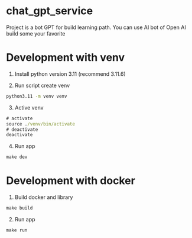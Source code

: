 # chat_gpt_service
Project is a bot GPT for build learning path.
You can use AI bot of Open AI build some your favorite


# Development with venv
1. Install python version 3.11 (recommend 3.11.6)

2. Run script create venv
```cmd
python3.11 -m venv venv
```
3. Active venv
```cmd
# activate
source ./venv/bin/activate
# deactivate
deactivate
```

4. Run app
```cmd
make dev
```

# Development with docker
1. Build docker and library
```cmd
make build
```

2. Run app
```cmd
make run
```
